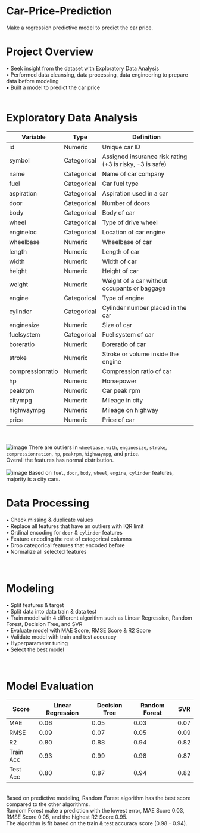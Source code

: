 # Car-Price-Prediction
Make a regression predictive model to predict the car price.

# Project Overview

• Seek insight from the dataset with Exploratory Data Analysis <br>
• Performed data cleansing, data processing, data engineering to prepare data before modeling<br>
• Built a model to predict the car price<br>
<br>
# Exploratory Data Analysis
| Variable | Type | Definition |
| ----------- | ----------- | ----------- |
| id | Numeric | Unique car ID 
| symbol | Categorical | Assigned insurance risk rating (+3 is risky, -3 is safe)
| name | Categorical | Name of car company |
| fuel | Categorical | Car fuel type |
| aspiration | Categorical | Aspiration used in a car |
| door | Categorical | Number of doors |
| body | Categorical | Body of car |
| wheel | Categorical | Type of drive wheel |
| engineloc | Categorical | Location of car engine |
| wheelbase | Numeric | Wheelbase of car |
| length | Numeric | Length of car |
| width | Numeric | Width of car |
| height | Numeric | Height of car |
| weight | Numeric | Weight of a car without occupants or baggage |
| engine | Categorical | Type of engine |
| cylinder | Categorical | Cylinder number placed in the car |
| enginesize | Numeric | Size of car |
| fuelsystem | Categorical | Fuel system of car |
| boreratio | Numeric | Boreratio of car |
| stroke | Numeric | Stroke or volume inside the engine |
| compressionratio | Numeric | Compression ratio of car |
| hp | Numeric | Horsepower |
| peakrpm | Numeric | Car peak rpm |
| citympg | Numeric | Mileage in city |
| highwaympg | Numeric | Mileage on highway |
| price | Numeric | Price of car |

<br><br>
![image](https://user-images.githubusercontent.com/80570935/129027678-c2e7e7c6-bc9c-40eb-9eec-8f2eee109d59.png)
There are outliers in `wheelbase`, `with`, `enginesize`, `stroke`, `compressionration`, `hp`, `peakrpm`, `highwaympg`, and `price`. <br>
Overall the features has normal distribution. 
<br><br>
![image](https://user-images.githubusercontent.com/80570935/129028368-b4365d95-c507-43fe-a578-f22e97a776aa.png)
Based on `fuel`, `door`, `body`, `wheel`, `engine`, `cylinder` features, majority is a city cars. <br>

# **Data Processing**<br>
• Check missing & duplicate values<br>
• Replace all features that have an outliers with IQR limit<br>
• Ordinal encoding for `door` & `cylinder` features<br>
• Feature encoding the rest of categorical columns<br>
• Drop categorical features that encoded before<br>
• Normalize all selected features <br>
<br><br>
# **Modeling**<br>
• Split features & target<br>
• Split data into data train & data test<br>
• Train model with 4 different algorithm such as Linear Regression, Random Forest, Decision Tree, and SVR<br>
• Evaluate model with MAE Score, RMSE Score & R2 Score<br>
• Validate model with train and test accuracy <br>
• Hyperparameter tuning<br>
• Select the best model<br>
<br><br>
# **Model Evaluation**<br>
| Score | Linear Regression | Decision Tree | Random Forest | SVR |
| ----------- | ----------- | ----------- | ----------- | ----------- |
| MAE | 0.06 | 0.05 | 0.03 | 0.07 |
| RMSE | 0.09 | 0.07 | 0.05 | 0.09 |
| R2 | 0.80 | 0.88 | 0.94 | 0.82 | 
| Train Acc | 0.93 | 0.99 | 0.98 | 0.87 |
| Test Acc | 0.80 | 0.87 | 0.94 | 0.82 |

<br> 
Based on predictive modeling, Random Forest algorithm has the best score compared to the other algorithms. <br> 
Random Forest make a prediction with the lowest error, MAE Score 0.03, RMSE Score 0.05, and the highest R2 Score 0.95. <br> 
The algorithm is fit based on the train & test accuracy score (0.98 - 0.94). <br><br>
